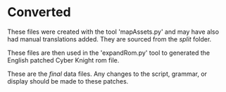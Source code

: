 # Converted

These files were created with the tool 'mapAssets.py' and may have also had manual translations added. They are sourced from the *split* folder.

These files are then used in the 'expandRom.py' tool to generated the English patched Cyber Knight rom file.

These are the *final* data files. Any changes to the script, grammar, or display should be made to these patches.

